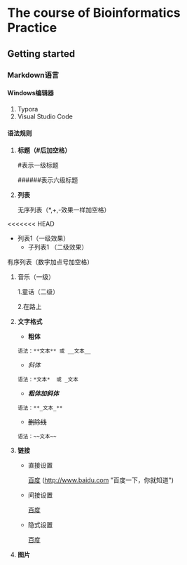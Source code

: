 # The course of Bioinformatics Practice


## Getting started

### Markdown语言

#### Windows编辑器

1. Typora
2. Visual Studio Code

#### 语法规则

1. **标题（#后加空格）**

   #表示一级标题

   ######表示六级标题

2. **列表**

   无序列表（*,+,-效果一样加空格）

<<<<<<< HEAD
   * 列表1（一级效果）
     * 子列表1 （二级效果）

   有序列表（数字加点号加空格）

   1. 音乐（一级）

      1.童话（二级）

      2.在路上

2. **文字格式**

   * **粗体**

   ```
   语法：**文本** 或 __文本__
   ```

   + *斜体*

   ```
   语法：*文本*  或 _文本
   ```

   + **_粗体加斜体_**

   ```
   语法：**_文本_**
   ```

   + ~~删除线~~

   ```
   语法：~~文本~~
   ```

3. **链接**

   - 直接设置
   
     [百度] (http://www.baidu.com "百度一下，你就知道")


   - 间接设置

     [百度][1]
     
     [1]:http://www/baidu.com "百度一下，你就知道"


   - 隐式设置

     [百度][]
     
     [百度]:http://www.baidu.com "百度一下，你就知道"

4. **图片**


   

